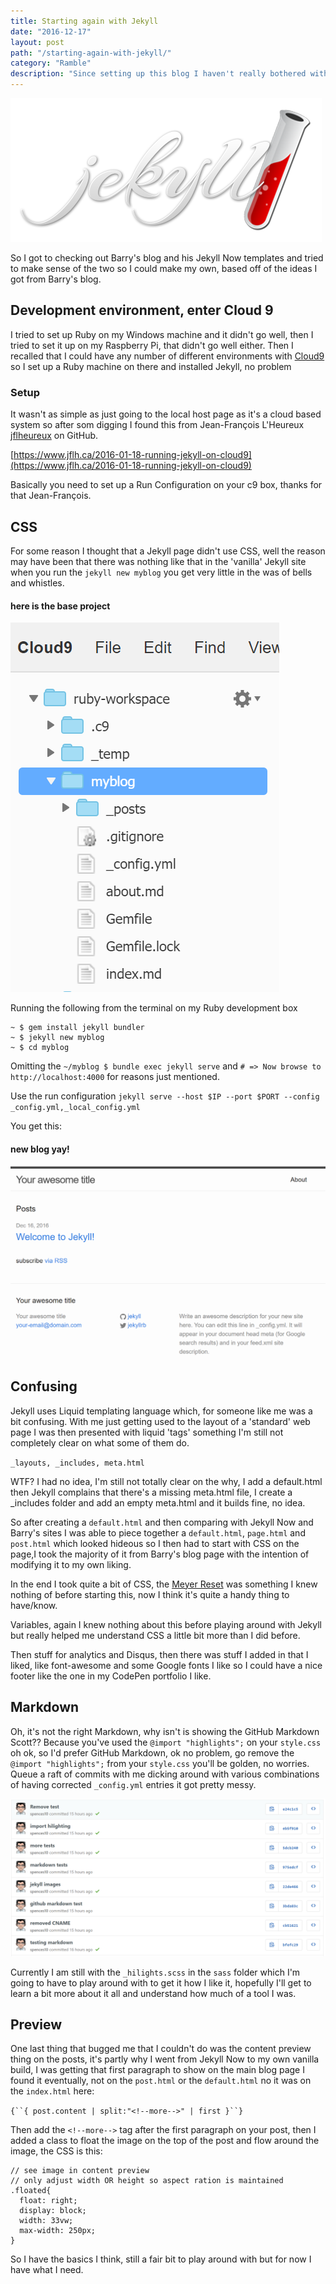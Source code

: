 ```yaml
---
title: Starting again with Jekyll
date: "2016-12-17"
layout: post
path: "/starting-again-with-jekyll/"
category: "Ramble"
description: "Since setting up this blog I haven't really bothered with Jekyll any more than just forking Barry Clarke's [repo](https://github.com/barryclark/jekyll-now) of Jekyll Now and adding these posts as and when the feeling takes me, I decided that I wanted my blog to look a bit more like Barry's [blog](http://www.barryclark.co/) with the fancy text flow around the images."
---
```


<img class="floated" src="./jekyll-logo.png">

So I got to checking out Barry's blog and his Jekyll Now templates and tried to make sense of the two so I could make my own, based off of the ideas I got from Barry's blog.

## Development environment, enter Cloud 9

I tried to set up Ruby on my Windows machine and it didn't go well, then I tried to set it up on my Raspberry Pi, that didn't go well either. Then I recalled that I could have any number of different environments with [Cloud9](https://c9.io/?redirect=0) so I set up a Ruby machine on there and installed Jekyll, no problem

### Setup 

It wasn't as simple as just going to the local host page as it's a cloud based system so after som digging I found this from Jean-François L'Heureux [jflheureux](https://github.com/jflheureux) on GitHub.

[https://www.jflh.ca/2016-01-18-running-jekyll-on-cloud9](https://www.jflh.ca/2016-01-18-running-jekyll-on-cloud9)

Basically you need to set up a Run Configuration on your c9 box, thanks for that Jean-François.

## CSS
For some reason I thought that a Jekyll page didn't use CSS, well the reason may have been that there was nothing like that in the 'vanilla' Jekyll site when you run the `jekyll new myblog` you get very little in the was of bells and whistles.

#### here is the base project
![bas-project-layout](./base-jekyll-project.png)

Running the following from the terminal on my Ruby development box

```
~ $ gem install jekyll bundler
~ $ jekyll new myblog
~ $ cd myblog
```

Omitting the `~/myblog $ bundle exec jekyll serve` and `# => Now browse to http://localhost:4000` for reasons just mentioned.

Use the run configuration `jekyll serve --host $IP --port $PORT --config _config.yml,_local_config.yml`

You get this:

#### new blog yay!
![base-jekyll-site](./base-jekyll-site.png)

## Confusing

Jekyll uses Liquid templating language which, for someone like me was a bit confusing. With me just getting used to the layout of a 'standard' web page I was then presented with liquid 'tags' something I'm still not completely clear on what some of them do.

`_layouts, _includes, meta.html`

WTF? I had no idea, I'm still not totally clear on the why, I add a default.html then Jekyll complains that there's a missing meta.html file, I create a _includes folder and add an empty meta.html and it builds fine, no idea.

So after creating a `default.html` and then comparing with Jekyll Now and Barry's sites I was able to piece together a `default.html`, `page.html` and `post.html` which looked hideous so I then had to start with CSS on the page,I took the majority of it from Barry's blog page with the intention of modifying it to my own liking. 

In the end I took quite a bit of CSS, the [Meyer Reset](http://meyerweb.com/eric/tools/css/reset/) was something I knew nothing of before starting this, now I think it's quite a handy thing to have/know.

Variables, again I knew nothing about this before playing around with Jekyll but really helped me understand CSS a little bit more than I did before.

Then stuff for analytics and Disqus, then there was stuff I added in that I liked, like font-awesome and some Google fonts I like so I could have a nice footer like the one in my CodePen portfolio I like.

## Markdown

Oh, it's not the right Markdown, why isn't is showing the GitHub Markdown Scott?? Because you've used the `@import "highlights";` on your `style.css` oh ok, so I'd prefer GitHub Markdown, ok no problem, go remove the `@import "highlights";` from your `style.css` you'll be golden, no worries. Queue a raft of commits with me dicking around with various combinations of having corrected `_config.yml` entries it got pretty messy.

![dem-commits](./dem-commits.png)

Currently I am still with the `_hilights.scss` in the `sass` folder which I'm going to have to play around with to get it how I like it, hopefully I'll get to learn a bit more about it all and understand how much of a tool I was.

## Preview

One last thing that bugged me that I couldn't do was the content preview thing on the posts, it's partly why I went from Jekyll Now to my own vanilla build, I was getting that first paragraph to show on the main blog page I found it eventually, not on the `post.html` or the `default.html` no it was on the `index.html` here:

`{``{ post.content | split:"<!--more-->" | first }``}`

Then add the `<!--more-->` tag after the first paragraph on your post, then I added a class to float the image on the top of the post and flow around the image, the CSS is this:

```
// see image in content preview
// only adjust width OR height so aspect ration is maintained
.floated{
  float: right;
  display: block; 
  width: 33vw;
  max-width: 250px;
}
```

So I have the basics I think, still a fair bit to play around with but for now I have what I need.
